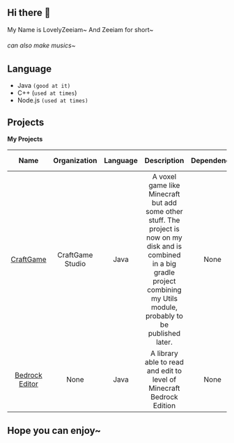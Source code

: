 ## Hi there 👋

My Name is LovelyZeeiam~ And Zeeiam for short~

###### can also make musics~

## Language

- Java `(good at it)`
- C++ (`used at times`)
- Node.js `(used at times)`

## Projects

<b>My Projects</b>

|                             Name                             |   Organization   | Language |                         Description                          | Dependence | Current Version |
| :----------------------------------------------------------: | :--------------: | :------: | :----------------------------------------------------------: | :--------: | :-------------: |
|    [CraftGame](https://github.com/LovelyZeeiam/CraftGame)    | CraftGame Studio |   Java   | A voxel game like Minecraft but add some other stuff. The project is now on my disk and is combined in a big gradle project combining my Utils module, probably to be published later. |    None    |      alpha      |
| [Bedrock Editor](https://github.com/LovelyZeeiam/BedrockEditor) |       None       |   Java   | A library able to read and edit to level of Minecraft Bedrock Edition |    None    |      1.0.0      |

## Hope you can enjoy~
